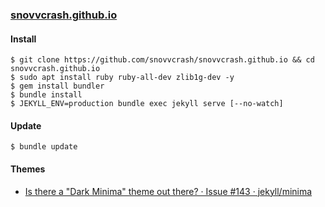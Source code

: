 ### [snovvcrash.github.io](https://snovvcrash.github.io/")

#### Install

```
$ git clone https://github.com/snovvcrash/snovvcrash.github.io && cd snovvcrash.github.io
$ sudo apt install ruby ruby-all-dev zlib1g-dev -y
$ gem install bundler
$ bundle install
$ JEKYLL_ENV=production bundle exec jekyll serve [--no-watch]
```

#### Update

```
$ bundle update
```

#### Themes

* [Is there a "Dark Minima" theme out there? · Issue #143 · jekyll/minima](https://github.com/jekyll/minima/issues/143)
